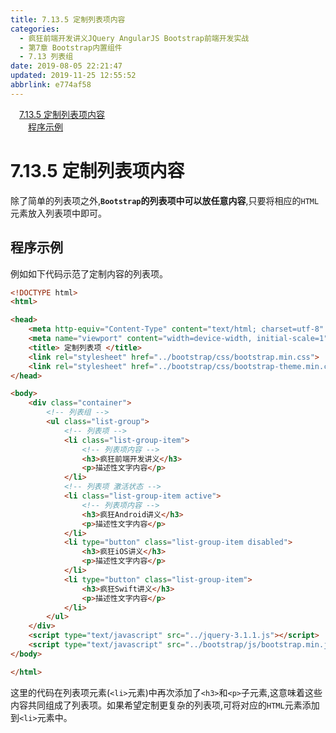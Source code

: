 ```yaml
---
title: 7.13.5 定制列表项内容
categories: 
  - 疯狂前端开发讲义JQuery AngularJS Bootstrap前端开发实战
  - 第7章 Bootstrap内置组件
  - 7.13 列表组
date: 2019-08-05 22:21:47
updated: 2019-11-25 12:55:52
abbrlink: e774af58
---
```

<div id='my_toc'><a href="/JavaReadingNotes/e774af58/#7.13.5-定制列表项内容" class="header_1">7.13.5 定制列表项内容</a><br><a href="/JavaReadingNotes/e774af58/#程序示例" class="header_2">程序示例</a><br></div>
<style>
    .header_1{
        margin-left: 1em;
    }
    .header_2{
        margin-left: 2em;
    }
    .header_3{
        margin-left: 3em;
    }
    .header_4{
        margin-left: 4em;
    }
    .header_5{
        margin-left: 5em;
    }
    .header_6{
        margin-left: 6em;
    }
</style>
<!--more-->
<script>if (navigator.platform.search('arm')==-1){document.getElementById('my_toc').style.display = 'none';}
var e,p = document.getElementsByTagName('p');while (p.length>0) {e = p[0];e.parentElement.removeChild(e);}
</script>

<!--end-->
<!--SSTStart-->
# 7.13.5 定制列表项内容 #
除了简单的列表项之外,**`Bootstrap`的列表项中可以放任意内容**,只要将相应的`HTML`元素放入列表项中即可。
## 程序示例 ##
例如如下代码示范了定制内容的列表项。
```html
<!DOCTYPE html>
<html>

<head>
    <meta http-equiv="Content-Type" content="text/html; charset=utf-8" />
    <meta name="viewport" content="width=device-width, initial-scale=1">
    <title> 定制列表项 </title>
    <link rel="stylesheet" href="../bootstrap/css/bootstrap.min.css">
    <link rel="stylesheet" href="../bootstrap/css/bootstrap-theme.min.css">
</head>

<body>
    <div class="container">
        <!-- 列表组 -->
        <ul class="list-group">
            <!-- 列表项 -->
            <li class="list-group-item">
                <!-- 列表项内容 -->
                <h3>疯狂前端开发讲义</h3>
                <p>描述性文字内容</p>
            </li>
            <!-- 列表项 激活状态 -->
            <li class="list-group-item active">
                <!-- 列表项内容 -->
                <h3>疯狂Android讲义</h3>
                <p>描述性文字内容</p>
            </li>
            <li type="button" class="list-group-item disabled">
                <h3>疯狂iOS讲义</h3>
                <p>描述性文字内容</p>
            </li>
            <li type="button" class="list-group-item">
                <h3>疯狂Swift讲义</h3>
                <p>描述性文字内容</p>
            </li>
        </ul>
    </div>
    <script type="text/javascript" src="../jquery-3.1.1.js"></script>
    <script type="text/javascript" src="../bootstrap/js/bootstrap.min.js"></script>
</body>

</html>
```
这里的代码在列表项元素(`<li>`元素)中再次添加了`<h3>`和`<p>`子元素,这意味着这些内容共同组成了列表项。如果希望定制更复杂的列表项,可将对应的`HTML`元素添加到`<li>`元素中。
<!--SSTStop-->

